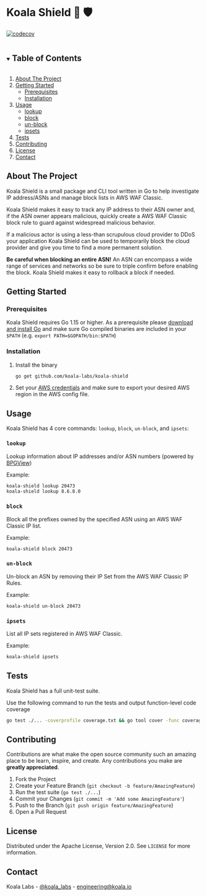 # Koala Shield 🐨 🛡

[![codecov](https://codecov.io/gh/koala-labs/koala-shield/branch/main/graph/badge.svg?token=dTkxsZcXan)](https://codecov.io/gh/koala-labs/koala-shield)

<!-- TABLE OF CONTENTS -->
<details open="open">
  <summary><h2 style="display: inline-block">Table of Contents</h2></summary>
  <ol>
    <li>
      <a href="#about-the-project">About The Project</a>
    </li>
    <li>
      <a href="#getting-started">Getting Started</a>
      <ul>
        <li><a href="#prerequisites">Prerequisites</a></li>
        <li><a href="#installation">Installation</a></li>
      </ul>
    </li>
    <li>
      <a href="#usage">Usage</a>
      <ul>
        <li><a href="#lookup">lookup</a></li>
        <li><a href="#block">block</a></li>
        <li><a href="#un-block">un-block</a></li>
        <li><a href="#ipsets">ipsets</a></li>
      </ul>
    </li>
    <li><a href="#test">Tests</a></li>
    <li><a href="#contributing">Contributing</a></li>
    <li><a href="#license">License</a></li>
    <li><a href="#contact">Contact</a></li>
  </ol>
</details>

<!-- ABOUT THE PROJECT -->

## About The Project

Koala Shield is a small package and CLI tool written in Go to help investigate IP address/ASNs and manage block lists in AWS WAF Classic.

Koala Shield makes it easy to track any IP address to their ASN owner and, if the ASN owner appears malicious, quickly create a AWS WAF Classic block rule to guard against widespread malicious behavior.

If a malicious actor is using a less-than scrupulous cloud provider to DDoS your application Koala Shield can be used to temporarily block the cloud provider and give you time to find a more permanent solution.

**Be careful when blocking an entire ASN!** An ASN can encompass a wide range of services and networks so be sure to triple confirm before enabling the block. Koala Shield makes it easy to rollback a block if needed.

<!-- GETTING STARTED -->

## Getting Started

### Prerequisites

Koala Shield requires Go 1.15 or higher. As a prerequisite please [download and install Go](https://golang.org/doc/install) and make sure Go compiled binaries are included in your `$PATH` (e.g. `export PATH=$GOPATH/bin:$PATH`)

### Installation

1. Install the binary
   ```sh
   go get github.com/koala-labs/koala-shield
   ```
2. Set your [AWS credentials](https://docs.aws.amazon.com/cli/latest/userguide/cli-configure-quickstart.html#cli-configure-quickstart-config) and make sure to export your desired AWS region in the AWS config file.

<!-- USAGE EXAMPLES -->

## Usage

Koala Shield has 4 core commands: `lookup`, `block`, `un-block`, and `ipsets`:

### `lookup`

Lookup information about IP addresses and/or ASN numbers (powered by [BPGView](https://bgpview.io/))

Example:

```sh
koala-shield lookup 20473
koala-shield lookup 8.6.8.0
```

### `block`

Block all the prefixes owned by the specified ASN using an AWS WAF Classic IP list.

Example:

```sh
koala-shield block 20473
```

### `un-block`

Un-block an ASN by removing their IP Set from the AWS WAF Classic IP Rules.

Example:

```sh
koala-shield un-block 20473
```

### `ipsets`

List all IP sets registered in AWS WAF Classic.

Example:

```sh
koala-shield ipsets
```

<!-- Tests -->

## Tests

Koala Shield has a full unit-test suite.

Use the following command to run the tests and output function-level code coverage

```sh
go test ./... -coverprofile coverage.txt && go tool cover -func coverage.txt
```

<!-- CONTRIBUTING -->

## Contributing

Contributions are what make the open source community such an amazing place to be learn, inspire, and create. Any contributions you make are **greatly appreciated**.

1. Fork the Project
2. Create your Feature Branch (`git checkout -b feature/AmazingFeature`)
3. Run the test suite (`go test ./...`)
4. Commit your Changes (`git commit -m 'Add some AmazingFeature'`)
5. Push to the Branch (`git push origin feature/AmazingFeature`)
6. Open a Pull Request

<!-- LICENSE -->

## License

Distributed under the Apache License, Version 2.0. See `LICENSE` for more information.

<!-- CONTACT -->

## Contact

Koala Labs - [@koala_labs](https://twitter.com/koala_labs) - engineering@koala.io
